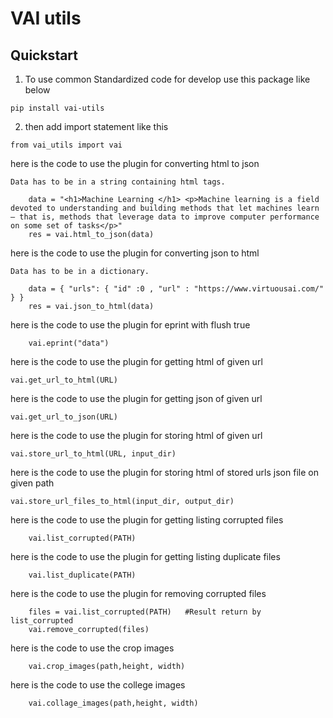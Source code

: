 # VAI utils

## Quickstart

1. To use common Standardized code for develop use this package like below

`pip install vai-utils`

2. then add import statement like this

`from vai_utils import vai`

here is the code to use the plugin for converting html to json

    Data has to be in a string containing html tags.

        data = "<h1>Machine Learning </h1> <p>Machine learning is a field devoted to understanding and building methods that let machines learn – that is, methods that leverage data to improve computer performance on some set of tasks</p>"
        res = vai.html_to_json(data)


here is the code to use the plugin for converting json to html 

    Data has to be in a dictionary. 

        data = { "urls": { "id" :0 , "url" : "https://www.virtuousai.com/"  } }   
        res = vai.json_to_html(data)

here is the code to use the plugin for eprint with flush true 
        
        vai.eprint("data")

here is the code to use the plugin for getting html of given url

    vai.get_url_to_html(URL)

here is the code to use the plugin for getting json of given url

    vai.get_url_to_json(URL)

here is the code to use the plugin for storing html of given url

    vai.store_url_to_html(URL, input_dir)

here is the code to use the plugin for storing html of stored urls json file on given path

    vai.store_url_files_to_html(input_dir, output_dir)

here is the code to use the plugin for getting listing corrupted files

        vai.list_corrupted(PATH)

here is the code to use the plugin for getting listing duplicate files

        vai.list_duplicate(PATH)

here is the code to use the plugin for removing corrupted files

        files = vai.list_corrupted(PATH)   #Result return by list_corrupted 
        vai.remove_corrupted(files)

here is the code to use the crop images

        vai.crop_images(path,height, width) 

here is the code to use the college images

        vai.collage_images(path,height, width) 